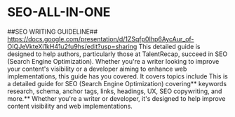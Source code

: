 # SEO-ALL-IN-ONE

##SEO WRITING GUIDELINE## https://docs.google.com/presentation/d/1ZSqfp0Ihp6AycAur_of-OIQJeVkteXi1kH41u2fu9hs/edit?usp=sharing
This detailed guide is designed to help authors, particularly those at TalentRecap, succeed in SEO (Search Engine Optimization). Whether you're a writer looking to improve your content's visibility or a developer aiming to enhance web implementations, this guide has you covered.
It covers topics include 
This is a detailed guide for SEO (Search Engine Optimization) covering** keywords research, schema, anchor tags, links, headings, UX, SEO copywriting, and more.** Whether you're a writer or developer, it's designed to help improve content visibility and web implementations.
 
